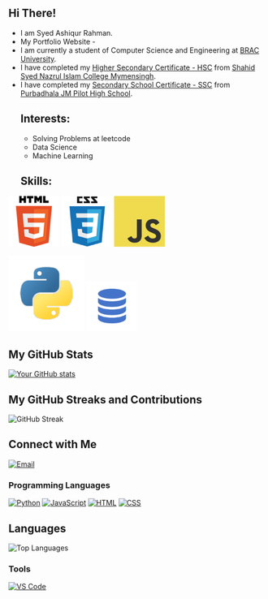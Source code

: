 ## Hi There!


- I am Syed Ashiqur Rahman.
- My Portfolio Website -
- I am currently a student of Computer Science and Engineering at [BRAC University](https://www.bracu.ac.bd/).
- I have completed my [Higher Secondary Certificate - HSC](https://en.wikipedia.org/wiki/Higher_Secondary_Certificate) from [Shahid Syed Nazrul Islam College Mymensingh](https://ssnic.edu.bd/).
- I have completed my [Secondary School Certificate - SSC](https://en.wikipedia.org/wiki/Secondary_School_Certificate) from [Purbadhala JM Pilot High School](https://oedubd.com/).
  ## Interests:
  + Solving Problems at leetcode
  - Data Science
  - Machine Learning
  ## Skills:


[<img src="https://raw.githubusercontent.com/github/explore/main/topics/html/html.png" alt="HTML" width="100">](https://developer.mozilla.org/en-US/docs/Web/HTML)
[<img src="https://raw.githubusercontent.com/github/explore/main/topics/css/css.png" alt="CSS" width="100">](https://developer.mozilla.org/en-US/docs/Web/CSS)
[<img src="https://raw.githubusercontent.com/github/explore/main/topics/javascript/javascript.png" alt="JavaScript" width="100">](https://developer.mozilla.org/en-US/docs/Web/JavaScript)

[<img src="https://raw.githubusercontent.com/github/explore/main/topics/python/python.png" alt="Python" width="150">](https://www.python.org/)
[<img src="https://raw.githubusercontent.com/github/explore/main/topics/sql/sql.png" alt="SQL" width="100">](https://en.wikipedia.org/wiki/SQL)

## My GitHub Stats

<div align="left">
  <a href="https://github.com/anuraghazra/github-readme-stats">
    <img src="https://github-readme-stats.vercel.app/api?username=ashiqur3069&show_icons=true&theme=radical" alt="Your GitHub stats" />
  </a>
</div>

## My GitHub Streaks and Contributions

<div align="left">
  <img src="https://github-readme-streak-stats.herokuapp.com/?user=ashiqur3069&theme=radical" alt="GitHub Streak" />
</div>



## Connect with Me

[![Email](https://img.shields.io/badge/Email-emon3069@gmail.com-blue)](mailto:emon3069@gmail.com)



### Programming Languages
[![Python](https://img.shields.io/badge/Python-blue)](https://www.python.org/)
[![JavaScript](https://img.shields.io/badge/JavaScript-yellow)](https://developer.mozilla.org/en-US/docs/Web/JavaScript)
[![HTML](https://img.shields.io/badge/HTML-orange)](https://developer.mozilla.org/en-US/docs/Web/HTML)
[![CSS](https://img.shields.io/badge/CSS-blue)](https://developer.mozilla.org/en-US/docs/Web/CSS)

## Languages

<img src="https://github-readme-stats.vercel.app/api/top-langs/?username=ashiqur3069&layout=compact&hide=html&theme=radical" alt="Top Languages" />


### Tools

[![VS Code](https://img.shields.io/badge/VS_Code-blue)](https://code.visualstudio.com/)

